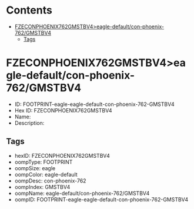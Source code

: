 



Contents
========

* [FZECONPHOENIX762GMSTBV4>eagle-default/con-phoenix-762/GMSTBV4](#fzeconphoenix762gmstbv4eagle-defaultcon-phoenix-762gmstbv4)
	* [Tags](#tags)

# FZECONPHOENIX762GMSTBV4>eagle-default/con-phoenix-762/GMSTBV4

- ID: FOOTPRINT-eagle-eagle-default-con-phoenix-762-GMSTBV4
- Hex ID: FZECONPHOENIX762GMSTBV4
- Name: 
- Description: 

## Tags

- hexID: FZECONPHOENIX762GMSTBV4
- oompType: FOOTPRINT
- oompSize: eagle
- oompColor: eagle-default
- oompDesc: con-phoenix-762
- oompIndex: GMSTBV4
- oompName: eagle-default/con-phoenix-762/GMSTBV4
- oompID: FOOTPRINT-eagle-eagle-default-con-phoenix-762-GMSTBV4
